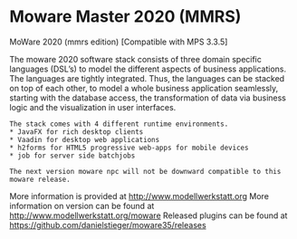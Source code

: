 #  Moware Master 2020 (MMRS) 
MoWare 2020 (mmrs edition)
[Compatible with MPS 3.3.5] 

The moware 2020 software stack consists of three domain specific languages (DSL’s) 
to model the different aspects of business applications. The languages are tightly 
integrated. Thus, the languages can be stacked on top of each other, to model a 
whole business application seamlessly, starting with the database access,
the transformation of data via business logic and the visualization in user interfaces.

```
The stack comes with 4 different runtime environments. 
* JavaFX for rich desktop clients
* Vaadin for desktop web applications
* h2forms for HTML5 progressive web-apps for mobile devices
* job for server side batchjobs

The next version moware npc will not be downward compatible to this moware release. 
```


More information is provided at http://www.modellwerkstatt.org
More information on version can be found at http://www.modellwerkstatt.org/moware
Released plugins can be found at https://github.com/danielstieger/moware35/releases

